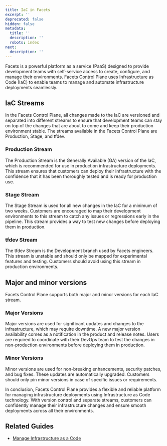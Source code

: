 ```yaml
---
title: IaC in Facets
excerpt: ''
deprecated: false
hidden: false
metadata:
  title: ''
  description: ''
  robots: index
next:
  description: ''
---
```

Facets is a powerful platform as a service (PaaS) designed to provide development teams with self-service access to create, configure, and manage their environments. Facets Control Plane uses Infrastructure as Code (IaC) to enable teams to manage and automate infrastructure deployments seamlessly.

## IaC Streams

In the Facets Control Plane, all changes made to the IaC are versioned and separated into different streams to ensure that development teams can stay on top of the changes that are about to come and keep their production environment stable. The streams available in the Facets Control Plane are Production, Stage, and tfdev.

### Production Stream

The Production Stream is the Generally Available (GA) version of the IaC, which is recommended for use in production infrastructure deployments. This stream ensures that customers can deploy their infrastructure with the confidence that it has been thoroughly tested and is ready for production use.

### Stage Stream

The Stage Stream is used for all new changes in the IaC for a minimum of two weeks. Customers are encouraged to map their development environments to this stream to catch any issues or regressions early in the pipeline. This stream provides a way to test new changes before deploying them in production.

### tfdev Stream

The tfdev Stream is the Development branch used by Facets engineers. This stream is unstable and should only be mapped for experimental features and testing. Customers should avoid using this stream in production environments.

## Major and minor versions

Facets Control Plane supports both major and minor versions for each IaC stream.

### Major Versions

Major versions are used for significant updates and changes to the infrastructure, which may require downtime. A new major version availability comes as a notification in the product and release notes. Users are required to coordinate with their DevOps team to test the changes in non-production environments before deploying them in production.

### Minor Versions

Minor versions are used for non-breaking enhancements, security patches, and bug fixes. These updates are automatically upgraded. Customers should only pin minor versions in case of specific issues or requirements.

In conclusion, Facets Control Plane provides a flexible and reliable platform for managing infrastructure deployments using Infrastructure as Code technology. With version control and separate streams, customers can confidently manage their infrastructure changes and ensure smooth deployments across all their environments.

## Related Guides

* [Manage Infrastructure as a Code](doc:manage-iac)
